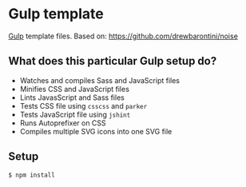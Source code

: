 Gulp template
=============

[Gulp](http://gulpjs.com/) template files.
Based on: https://github.com/drewbarontini/noise

What does this particular Gulp setup do?
----------------------------------------

- Watches and compiles Sass and JavaScript files
- Minifies CSS and JavaScript files
- Lints JavasScript and Sass files
- Tests CSS file using `csscss` and `parker`
- Tests JavaScript file using `jshint`
- Runs Autoprefixer on CSS
- Compiles multiple SVG icons into one SVG file

Setup
-----

```
$ npm install
```

